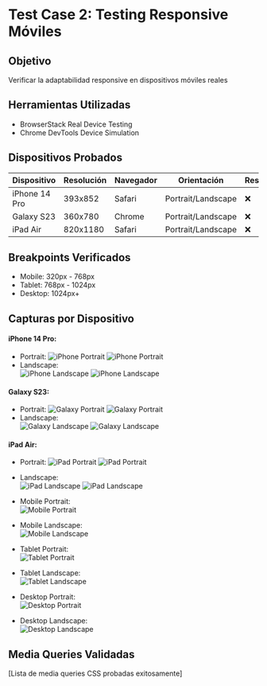 # Test Case 2: Testing Responsive Móviles

## Objetivo
Verificar la adaptabilidad responsive en dispositivos móviles reales

## Herramientas Utilizadas
- BrowserStack Real Device Testing
- Chrome DevTools Device Simulation

## Dispositivos Probados
| Dispositivo | Resolución | Navegador | Orientación | Resultado |
|-------------|------------|-----------|-------------|-----------|
| iPhone 14 Pro | 393x852 | Safari | Portrait/Landscape | ❌ |
| Galaxy S23 | 360x780 | Chrome | Portrait/Landscape | ❌ |
| iPad Air | 820x1180 | Safari | Portrait/Landscape | ❌ |

## Breakpoints Verificados
- Mobile: 320px - 768px  
- Tablet: 768px - 1024px  
- Desktop: 1024px+  

## Capturas por Dispositivo

#### iPhone 14 Pro:  
- Portrait:
  ![iPhone Portrait](../screenshots/iphone14pro-portrait-1.png)
  ![iPhone Portrait](../screenshots/iphone14pro-portrait-2.png)
- Landscape:  
  ![iPhone Landscape](../screenshots/iphone14pro-landscape-1.png)
  ![iPhone Landscape](../screenshots/iphone14pro-landscape-2.png)

#### Galaxy S23:  
- Portrait:
  ![Galaxy Portrait](../screenshots/galaxy-s23-portrait-1.png)
  ![Galaxy Portrait](../screenshots/galaxy-s23-portrait-2.png)
- Landscape:  
  ![Galaxy Landscape](../screenshots/galaxy-s23-landscape-1.png)
  ![Galaxy Landscape](../screenshots/galaxy-s23-landscape-2.png)

#### iPad Air:  
- Portrait:
  ![iPad Portrait](../screenshots/ipad-air-portrait-1.png)
  ![iPad Portrait](../screenshots/ipad-air-portrait-2.png)
- Landscape:  
  ![iPad Landscape](../screenshots/ipad-air-landscape-1.png)
  ![iPad Landscape](../screenshots/ipad-air-landscape-2.png)  

- Mobile Portrait:  
  ![Mobile Portrait](../screenshots/device-portrait-mobile-320px.png)
- Mobile Landscape:  
  ![Mobile Landscape](../screenshots/device-landscape-mobile-320px.png)
  
- Tablet Portrait:  
  ![Tablet Portrait](../screenshots/device-portrait-tablet-768px.png)
- Tablet Landscape:  
  ![Tablet Landscape](../screenshots/device-landscape-tablet-768px.png)
  
- Desktop Portrait:  
  ![Desktop Portrait](../screenshots/device-portrait-desktop-1024px.png)
- Desktop Landscape:  
  ![Desktop Landscape](../screenshots/device-landscape-desktop-1024px.png)


## Media Queries Validadas
[Lista de media queries CSS probadas exitosamente]
